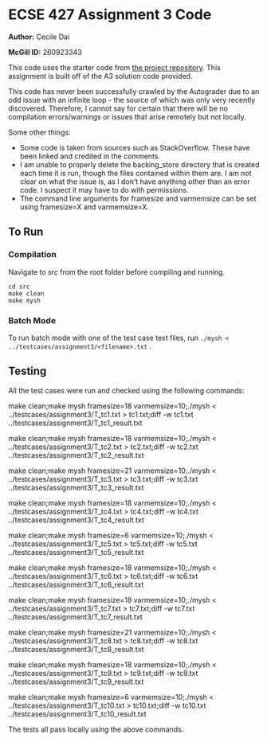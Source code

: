 # ECSE 427 Assignment 3 Code

**Author:** Cecile Dai

**McGill ID:** 260923343

This code uses the starter code from [the project repository](https://gitlab.cs.mcgill.ca/balmau/comp310-winter23). This assignment is built off of the A3 solution code provided.

This code has never been successfully crawled by the Autograder due to an odd issue with an infinite loop - the source of which was only very recently discovered. Therefore, I cannot say for certain that there will be no compilation errors/warnings or issues that arise remotely but not locally. 

Some other things:
- Some code is taken from sources such as StackOverflow. These have been linked and credited in the comments.
- I am unable to properly delete the backing_store directory that is created each time it is run, though the files contained within them are. I am not clear on what the issue is, as I don't have anything other than an error code. I suspect it may have to do with permissions.
- The command line arguments for framesize and varmemsize can be set using framesize=X and varmemsize=X.

## To Run

### Compilation

Navigate to *src* from the root folder before compiling and running.

```
cd src
make clean
make mysh
```

### Batch Mode

To run batch mode with one of the test case text files, run `./mysh < ../testcases/assignment3/<filename>.txt` .

## Testing

All the test cases were run and checked using the following commands:

make clean;make mysh framesize=18 varmemsize=10;./mysh < ../testcases/assignment3/T_tc1.txt > tc1.txt;diff -w tc1.txt ../testcases/assignment3/T_tc1_result.txt

make clean;make mysh framesize=18 varmemsize=10;./mysh < ../testcases/assignment3/T_tc2.txt > tc2.txt;diff -w tc2.txt ../testcases/assignment3/T_tc2_result.txt

make clean;make mysh framesize=21 varmemsize=10;./mysh < ../testcases/assignment3/T_tc3.txt > tc3.txt;diff -w tc3.txt ../testcases/assignment3/T_tc3_result.txt

make clean;make mysh framesize=18 varmemsize=10;./mysh < ../testcases/assignment3/T_tc4.txt > tc4.txt;diff -w tc4.txt ../testcases/assignment3/T_tc4_result.txt

make clean;make mysh framesize=6 varmemsize=10;./mysh < ../testcases/assignment3/T_tc5.txt > tc5.txt;diff -w tc5.txt ../testcases/assignment3/T_tc5_result.txt

make clean;make mysh framesize=18 varmemsize=10;./mysh < ../testcases/assignment3/T_tc6.txt > tc6.txt;diff -w tc6.txt ../testcases/assignment3/T_tc6_result.txt

make clean;make mysh framesize=18 varmemsize=10;./mysh < ../testcases/assignment3/T_tc7.txt > tc7.txt;diff -w tc7.txt ../testcases/assignment3/T_tc7_result.txt

make clean;make mysh framesize=21 varmemsize=10;./mysh < ../testcases/assignment3/T_tc8.txt > tc8.txt;diff -w tc8.txt ../testcases/assignment3/T_tc8_result.txt

make clean;make mysh framesize=18 varmemsize=10;./mysh < ../testcases/assignment3/T_tc9.txt > tc9.txt;diff -w tc9.txt ../testcases/assignment3/T_tc9_result.txt

make clean;make mysh framesize=6 varmemsize=10;./mysh < ../testcases/assignment3/T_tc10.txt > tc10.txt;diff -w tc10.txt ../testcases/assignment3/T_tc10_result.txt

The tests all pass locally using the above commands.